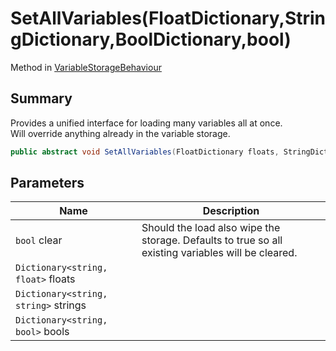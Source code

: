 # SetAllVariables(FloatDictionary,StringDictionary,BoolDictionary,bool)

Method in [VariableStorageBehaviour](yarn.unity.variablestoragebehaviour.md)

## Summary

Provides a unified interface for loading many variables all at once.\
Will override anything already in the variable storage.

```csharp
public abstract void SetAllVariables(FloatDictionary floats, StringDictionary strings, BoolDictionary bools, bool clear = true);
```

## Parameters

| Name                                 | Description                                                                                        |
| ------------------------------------ | -------------------------------------------------------------------------------------------------- |
| `bool` clear                         | Should the load also wipe the storage. Defaults to true so all existing variables will be cleared. |
| `Dictionary<string, float>` floats   |                                                                                                    |
| `Dictionary<string, string>` strings |                                                                                                    |
| `Dictionary<string, bool>` bools     |                                                                                                    |
